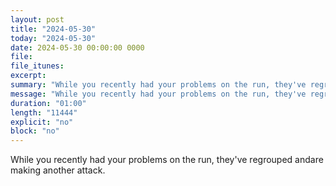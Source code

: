 ```yaml
---
layout: post
title: "2024-05-30"
today: "2024-05-30"
date: 2024-05-30 00:00:00 0000
file:
file_itunes:
excerpt:
summary: "While you recently had your problems on the run, they've regrouped andare making another attack."
message: "While you recently had your problems on the run, they've regrouped andare making another attack."
duration: "01:00"
length: "11444"
explicit: "no"
block: "no"
---
```

While you recently had your problems on the run, they've regrouped andare making another attack.

